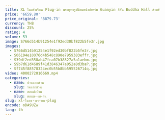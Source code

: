 ```yaml
---
title: XL ในครัวเรือน Plug-in พระพุทธรูปด้านหน้าสําหรับ Guanyin สีสัน Buddha Hall สําหรับเครื่องประดับ LED Changming เครื่องประดับ
price: '6659.80'
price_original: '8879.73'
currency: THB
discount: 25%
rating: 4
volume: 53
image: S766d514b91254e1f92ed30bf822b5fe3r.jpg
images:
  - S766d514b91254e1f92ed30bf822b5fe3r.jpg
  - S06194e10076d4b548c890e7959383effr.jpg
  - S39df2ed358ab47fca07b38327a5a1aebm.jpg
  - S9b7d61d4689f41d3846347a052a8d3baP.jpg
  - Sf745f88578324ec0b55b8bb595526714q.jpg
video: 4000272016669.mp4
categories:
  - name: บ้านและสวน
    slug: านและสวน
  - name: ตกแต่งบ้าน
    slug: ตกแต-งบ-าน
slug: xl-ในคร-วเร-อน-plug
encode: oDA9UZw
lang: th
---
```

  